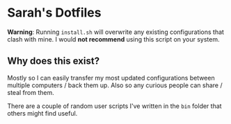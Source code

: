 # Sarah's Dotfiles

**Warning**: Running `install.sh` will overwrite any existing configurations that clash with mine. 
I would **not recommend** using this script on your system.

## Why does this exist?

Mostly so I can easily transfer my most updated configurations between multiple computers / back them up.
Also so any curious people can share / steal from them.

There are a couple of random user scripts I've written in the `bin` folder that others might find useful.
